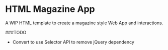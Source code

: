 HTML Magazine App
=================

A WIP HTML template to create a magazine style Web App and interactions.

###TODO
- Convert to use Selector API to remove jQuery dependency